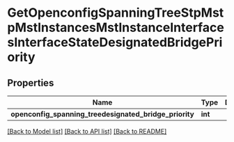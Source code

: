 # GetOpenconfigSpanningTreeStpMstpMstInstancesMstInstanceInterfacesInterfaceStateDesignatedBridgePriority

## Properties
Name | Type | Description | Notes
------------ | ------------- | ------------- | -------------
**openconfig_spanning_treedesignated_bridge_priority** | **int** |  | [optional] 

[[Back to Model list]](../README.md#documentation-for-models) [[Back to API list]](../README.md#documentation-for-api-endpoints) [[Back to README]](../README.md)


